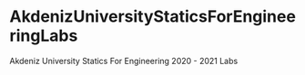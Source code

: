 # AkdenizUniversityStaticsForEngineeringLabs
 Akdeniz University Statics For Engineering 2020 - 2021 Labs

